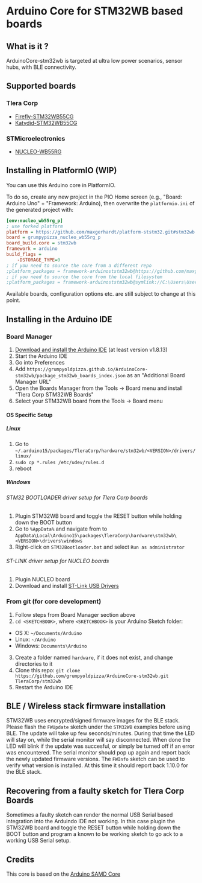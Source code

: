 # Arduino Core for STM32WB based boards

## What is it ?

ArduinoCore-stm32wb is targeted at ultra low power scenarios, sensor hubs, with BLE connectivity.


## Supported boards

### Tlera Corp
 * [Firefly-STM32WB55CG](https://www.tindie.com/products/TleraCorp/firefly-ble-development-board)
 * [Katydid-STM32WB55CG](https://www.tindie.com/products/tleracorp/katydid-wearable-ble-sensor-board)

### STMicroelectronics
 * [NUCLEO-WB55RG](https://www.st.com/content/st_com/en/products/evaluation-tools/product-evaluation-tools/stm32-nucleo-expansion-boards/p-nucleo-wb55.html)

## Installing in PlatformIO (WIP)

You can use this Arduino core in PlatformIO. 

To do so, create any new project in the PIO Home screen (e.g., "Board: Arduino Uno" + "Framework: Arduino), then overwrite the `platformio.ini` of the generated project with:

```ini
[env:nucleo_wb55rg_p]
; use forked platform
platform = https://github.com/maxgerhardt/platform-ststm32.git#stm32wb
board = grumpypizza_nucleo_wb55rg_p
board_build.core = stm32wb
framework = arduino
build_flags = 
    -DSTORAGE_TYPE=0
; if you need to source the core from a different repo
;platform_packages = framework-arduinoststm32wb@https://github.com/maxgerhardt/ArduinoCore-stm32wb.git
; if you need to source the core from the local filesystem
;platform_packages = framework-arduinoststm32wb@symlink://C:\Users\User\Desktop\dev\ArduinoCore-stm32wb
```

Available boards, configuration options etc. are still subject to change at this point.

## Installing in the Arduino IDE

### Board Manager

 1. [Download and install the Arduino IDE](https://www.arduino.cc/en/Main/Software) (at least version v1.8.13)
 2. Start the Arduino IDE
 3. Go into Preferences
 4. Add `https://grumpyoldpizza.github.io/ArduinoCore-stm32wb/package_stm32wb_boards_index.json` as an "Additional Board Manager URL"
 5. Open the Boards Manager from the Tools -> Board menu and install "Tlera Corp STM32WB Boards"
 6. Select your STM32WB board from the Tools -> Board menu

#### OS Specific Setup

##### Linux

 1. Go to `~/.arduino15/packages/TleraCorp/hardware/stm32wb/<VERSION>/drivers/linux/`
 2. `sudo cp *.rules /etc/udev/rules.d`
 3. reboot

##### Windows

###### STM32 BOOTLOADER driver setup for Tlera Corp boards

 1. Plugin STM32WB board and toggle the RESET button while holding down the BOOT button
 2. Go to `%AppData%` and navigate from to `AppData\Local\Arduino15\packages\TleraCorp\hardware\stm32wb\<VERSION>\drivers\windows`
 3. Right-click on `STM32Bootloader.bat` and select `Run as administrator`

###### ST-LINK driver setup for NUCLEO boards

 1. Plugin NUCLEO board
 2. Download and install [ST-Link USB Drivers](http://www.st.com/en/embedded-software/stsw-link009.html)

### From git (for core development)

 1. Follow steps from Board Manager section above
 2. `cd <SKETCHBOOK>`, where `<SKETCHBOOK>` is your Arduino Sketch folder:
  * OS X: `~/Documents/Arduino`
  * Linux: `~/Arduino`
  * Windows: `Documents\Arduino`
 3. Create a folder named `hardware`, if it does not exist, and change directories to it
 4. Clone this repo: `git clone https://github.com/grumpyoldpizza/ArduinoCore-stm32wb.git TleraCorp/stm32wb`
 5. Restart the Arduino IDE

## BLE / Wireless stack firmware installation

 STM32WB uses encrypted/signed firmware images for the BLE stack. Please flash the `FWUpdate` sketch under the `STM32WB` examples before using BLE. The update will take up few seconds/minutes. During that time the LED will stay on, while the serial monitor will say disconnected. When done the LED will blink if the update was succesful, or simply be turned off if an error was encountered. The serial monitor should pop up again and report back the newly updated firmware versions. The `FWInfo` sketch can be used to verify what version is installed. At this time it should report back 1.10.0 for the BLE stack.

## Recovering from a faulty sketch for Tlera Corp Boards

 Sometimes a faulty sketch can render the normal USB Serial based integration into the Arduindo IDE not working. In this case plugin the STM32WB board and toggle the RESET button while holding down the BOOT button and program a known to be working sketch to go ack to a working USB Serial setup.

## Credits

This core is based on the [Arduino SAMD Core](https://github.com/arduino/ArduinoCore-samd)

